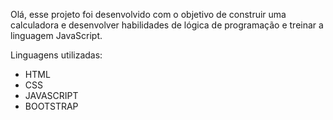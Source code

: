 Olá, esse projeto foi desenvolvido com o objetivo de construir uma calculadora e desenvolver habilidades de lógica de programação e treinar a linguagem JavaScript.

Linguagens utilizadas:
- HTML
- CSS
- JAVASCRIPT
- BOOTSTRAP